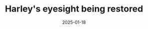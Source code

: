 ---
title: "Harley's eyesight being restored"
promotion: AEW
show: Collision
date: 2025-01-18
tags:
  - harley
  - beast
images:
  - src: /assets/aew-2025-01/2025.01.18.AEW.Collision.f.jpg
    alt: Harley affected by mist
  - src: /assets/aew-2025-01/2025.01.18.AEW.Collision.g.jpg
    alt: Harley affected by mist
---